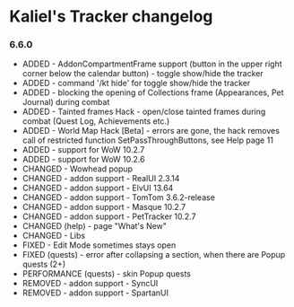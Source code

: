 # Kaliel's Tracker changelog
### 6.6.0
- ADDED - AddonCompartmentFrame support (button in the upper right corner below the calendar button) - toggle show/hide the tracker
- ADDED - command &#x27;/kt hide&#x27; for toggle show/hide the tracker
- ADDED - blocking the opening of Collections frame (Appearances, Pet Journal) during combat
- ADDED - Tainted frames Hack - open/close tainted frames during combat (Quest Log, Achievements etc.)
- ADDED - World Map Hack [Beta] - errors are gone, the hack removes call of restricted function SetPassThroughButtons, see Help page 11
- ADDED - support for WoW 10.2.7
- ADDED - support for WoW 10.2.6
- CHANGED - Wowhead popup
- CHANGED - addon support - RealUI 2.3.14
- CHANGED - addon support - ElvUI 13.64
- CHANGED - addon support - TomTom 3.6.2-release
- CHANGED - addon support - Masque 10.2.7
- CHANGED - addon support - PetTracker 10.2.7
- CHANGED (help) - page &quot;What&#x27;s New&quot;
- CHANGED - Libs
- FIXED - Edit Mode sometimes stays open
- FIXED (quests) - error after collapsing a section, when there are Popup quests (2+)
- PERFORMANCE (quests) - skin Popup quests
- REMOVED - addon support - SyncUI
- REMOVED - addon support - SpartanUI
